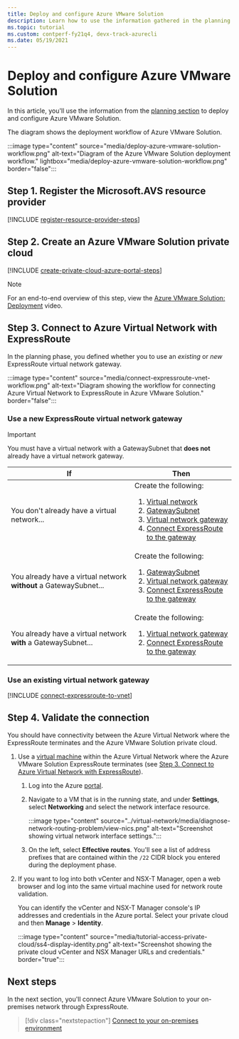```yaml
---
title: Deploy and configure Azure VMware Solution
description: Learn how to use the information gathered in the planning stage to deploy and configure the Azure VMware Solution private cloud.
ms.topic: tutorial
ms.custom: contperf-fy21q4, devx-track-azurecli
ms.date: 05/19/2021
---
```


# Deploy and configure Azure VMware Solution

In this article, you'll use the information from the [planning section](production-ready-deployment-steps.md) to deploy and configure Azure VMware Solution. 

The diagram shows the deployment workflow of Azure VMware Solution. 

:::image type="content" source="media/deploy-azure-vmware-solution-workflow.png" alt-text="Diagram of the Azure VMware Solution deployment workflow." lightbox="media/deploy-azure-vmware-solution-workflow.png" border="false":::

## Step 1. Register the **Microsoft.AVS** resource provider

[!INCLUDE [register-resource-provider-steps](includes/register-resource-provider-steps.md)]

## Step 2. Create an Azure VMware Solution private cloud

[!INCLUDE [create-private-cloud-azure-portal-steps](includes/create-private-cloud-azure-portal-steps.md)]

>[!NOTE]
>For an end-to-end overview of this step, view the [Azure VMware Solution: Deployment](https://www.youtube.com/embed/gng7JjxgayI) video.


## Step 3. Connect to Azure Virtual Network with ExpressRoute

In the planning phase, you defined whether you to use an *existing* or *new* ExpressRoute virtual network gateway.  

:::image type="content" source="media/connect-expressroute-vnet-workflow.png" alt-text="Diagram showing the workflow for connecting Azure Virtual Network to ExpressRoute in Azure VMware Solution." border="false":::

### Use a new ExpressRoute virtual network gateway

>[!IMPORTANT]
>You must have a virtual network with a GatewaySubnet that **does not** already have a virtual network gateway.

| If | Then  |
| --- | --- |
| You don't already have a virtual network...     |  Create the following:<ol><li><a href="tutorial-configure-networking.md#create-a-virtual-network">Virtual network</a></li><li><a href="../expressroute/expressroute-howto-add-gateway-portal-resource-manager.md#create-the-gateway-subnet">GatewaySubnet</a></li><li><a href="tutorial-configure-networking.md#create-a-virtual-network-gateway">Virtual network gateway</a></li><li><a href="tutorial-configure-networking.md#connect-expressroute-to-the-virtual-network-gateway">Connect ExpressRoute to the gateway</a></li></ol>        |
| You already have a virtual network **without** a GatewaySubnet...   | Create the following: <ol><li><a href="../expressroute/expressroute-howto-add-gateway-portal-resource-manager.md#create-the-gateway-subnet">GatewaySubnet</a></li><li><a href="tutorial-configure-networking.md#create-a-virtual-network-gateway">Virtual network gateway</a></li><li><a href="tutorial-configure-networking.md#connect-expressroute-to-the-virtual-network-gateway">Connect ExpressRoute to the gateway</a></li></ol>          |
| You already have a virtual network **with** a GatewaySubnet... | Create the following: <ol><li><a href="tutorial-configure-networking.md#create-a-virtual-network-gateway">Virtual network gateway</a></li><li><a href="tutorial-configure-networking.md#connect-expressroute-to-the-virtual-network-gateway">Connect ExpressRoute to the gateway</a></li></ol>    |


### Use an existing virtual network gateway

[!INCLUDE [connect-expressroute-to-vnet](includes/connect-expressroute-vnet.md)]


## Step 4. Validate the connection

You should have connectivity between the Azure Virtual Network where the ExpressRoute terminates and the Azure VMware Solution private cloud. 

1. Use a [virtual machine](../virtual-machines/windows/quick-create-portal.md#create-virtual-machine) within the Azure Virtual Network where the Azure VMware Solution ExpressRoute terminates (see [Step 3. Connect to Azure Virtual Network with ExpressRoute](#step-3-connect-to-azure-virtual-network-with-expressroute)).  

   1. Log into the Azure [portal](https://portal.azure.com).

   1. Navigate to a VM that is in the running state, and under **Settings**, select **Networking** and select the network interface resource.

      :::image type="content" source="../virtual-network/media/diagnose-network-routing-problem/view-nics.png" alt-text="Screenshot showing virtual network interface settings.":::

   1. On the left, select **Effective routes**. You'll see a list of address prefixes that are contained within the `/22` CIDR block you entered during the deployment phase.

1. If you want to log into both vCenter and NSX-T Manager, open a web browser and log into the same virtual machine used for network route validation.  

   You can identify the vCenter and NSX-T Manager console's IP addresses and credentials in the Azure portal.  Select your private cloud and then **Manage** > **Identity**.

   :::image type="content" source="media/tutorial-access-private-cloud/ss4-display-identity.png" alt-text="Screenshot showing the private cloud vCenter and NSX Manager URLs and credentials." border="true":::


## Next steps

In the next section, you'll connect Azure VMware Solution to your on-premises network through ExpressRoute.

> [!div class="nextstepaction"]
> [Connect to your on-premises environment](tutorial-expressroute-global-reach-private-cloud.md)
